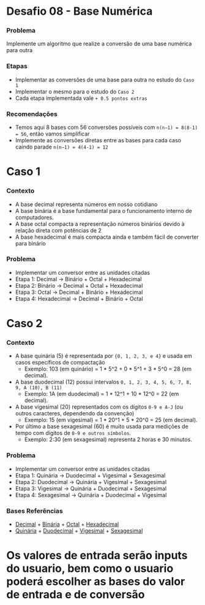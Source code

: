 # Desafio 08 - Base Numérica

### Problema
Implemente um algoritmo que realize a conversão de uma base numérica para outra

### Etapas
- Implementar as conversões de uma base para outra no estudo do `Caso 1`
- Implementar o mesmo para o estudo do `Caso 2`
- Cada etapa implementada vale `+ 0.5 pontos extras`

### Recomendações
- Temos aqui 8 bases com 56 conversões possíveis com `n(n−1) = 8(8-1) = 56`, então vamos simplificar
- Implemente as conversões diretas entre as bases para cada caso caindo parade `n(n−1) = 4(4-1) = 12`

# Caso 1
### Contexto
- A base decimal representa números em nosso cotidiano
- A base binária é a base fundamental para o funcionamento interno de computadores.
- A base octal compacta a representação números binários devido à relação direta com potências de 2
- A base hexadecimal é mais compacta ainda e também fácil de converter para binário
### Problema
- Implementar um conversor entre as unidades citadas
- Etapa 1: Decimal → Binário + Octal + Hexadecimal
- Etapa 2: Binário → Decimal + Octal + Hexadecimal
- Etapa 3: Octal → Decimal + Binário + Hexadecimal
- Etapa 4: Hexadecimal → Decimal + Binário + Octal

# Caso 2
### Contexto
- A base quinária (5) é representada por `{0, 1, 2, 3, e 4}` e usada em casos específicos de compactação
    - Exemplo: 103 (em quinário) = 1 * 5^2 + 0 * 5^1 + 3 * 5^0 = 28 (em decimal).
- A base duodecimal (12) possui intervalos `0, 1, 2, 3, 4, 5, 6, 7, 8, 9, A (10), B (11)`
    - Exemplo: 1A (em duodecimal) = 1 * 12^1 + 10 * 12^0 = 22 (em decimal).
- A base vigesimal (20) representados com os dígitos `0-9 e A-J` (ou outros caracteres, dependendo da convenção)
    - Exemplo: 15 (em vigesimal) = 1 * 20^1 + 5 * 20^0 = 25 (em decimal).
- Por último a base sexagesimal (60) é muito usada para medições de tempo com dígitos de `0-9 e outros símbolos`.
    - Exemplo: 2:30 (em sexagesimal) representa 2 horas e 30 minutos.
### Problema
- Implementar um conversor entre as unidades citadas
- Etapa 1: Quinária → Duodecimal + Vigesimal + Sexagesimal
- Etapa 2: Duodecimal → Quinária + Vigesimal + Sexagesimal
- Etapa 3: Vigesimal → Quinária + Duodecimal + Sexagesimal
- Etapa 4: Sexagesimal → Quinária + Duodecimal + Vigesimal

### Bases Referências
- [Decimal](https://dev.to/womakerscode/bases-numericas-decimal-i3a) + [Binária](https://dev.to/womakerscode/bases-numericas-binario-31de) + [Octal](https://dev.to/womakerscode/bases-numericas-octal-28h9) + [Hexadecimal](https://dev.to/womakerscode/bases-numericas-hexadecimal-3ldn)
- [Quinária](https://pt.wikipedia.org/wiki/Sistema_de_numera%C3%A7%C3%A3o_quin%C3%A1rio) + [Duodecimal](https://pt.wikipedia.org/wiki/Sistema_de_numera%C3%A7%C3%A3o_duodecimal) + [Vigesimal](https://pt.wikipedia.org/wiki/Sistema_de_numera%C3%A7%C3%A3o_vigesimal) + [Sexagesimal](https://pt.wikipedia.org/wiki/Sistema_de_numera%C3%A7%C3%A3o_sexagesimal)


# Os valores de entrada serão inputs do usuario, bem como o usuario poderá escolher as bases do valor de entrada e de conversão

